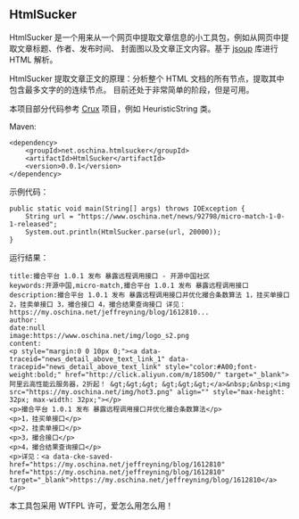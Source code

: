 ## HtmlSucker ##

HtmlSucker 是一个用来从一个网页中提取文章信息的小工具包，例如从网页中提取文章标题、作者、发布时间、
封面图以及文章正文内容。基于 [jsoup](https://www.oschina.net/p/jsoup) 库进行 HTML 解析。

HtmlSucker 提取文章正文的原理：分析整个 HTML 文档的所有节点，提取其中包含最多文字的的连续节点。
目前还处于非常简单的阶段，但是可用。

本项目部分代码参考 [Crux](https://www.oschina.net/p/crux-web) 项目，例如 HeuristicString 类。

Maven:

```
<dependency>
    <groupId>net.oschina.htmlsucker</groupId>
    <artifactId>HtmlSucker</artifactId>
    <version>0.0.1</version>
</dependency>
```

示例代码：

```
public static void main(String[] args) throws IOException {
    String url = "https://www.oschina.net/news/92798/micro-match-1-0-1-released";
    System.out.println(HtmlSucker.parse(url, 20000));
}
```

运行结果：

```
title:撮合平台 1.0.1 发布 暴露远程调用接口 - 开源中国社区
keywords:开源中国,micro-match,撮合平台 1.0.1 发布 暴露远程调用接口
description:撮合平台 1.0.1 发布 暴露远程调用接口并优化撮合条数算法 1，挂买单接口 2，挂卖单接口 3，撮合接口 4，撮合结果查询接口 详见：https://my.oschina.net/jeffreyning/blog/1612810...
author:
date:null
image:https://www.oschina.net/img/logo_s2.png
content:
<p style="margin:0 0 10px 0;"><a data-traceid="news_detail_above_text_link_1" data-tracepid="news_detail_above_text_link" style="color:#A00;font-weight:bold;" href="http://click.aliyun.com/m/18500/" target="_blank">阿里云高性能云服务器，2折起！ &gt;&gt;&gt; &gt;&gt;&gt;</a>&nbsp;&nbsp;<img src="https://my.oschina.net/img/hot3.png" align="" style="max-height: 32px; max-width: 32px;"></p>
<p>撮合平台 1.0.1 发布 暴露远程调用接口并优化撮合条数算法</p>
<p>1，挂买单接口</p>
<p>2，挂卖单接口</p>
<p>3，撮合接口</p>
<p>4，撮合结果查询接口</p>
<p>详见：<a data-cke-saved-href="https://my.oschina.net/jeffreyning/blog/1612810" href="https://my.oschina.net/jeffreyning/blog/1612810" target="_blank">https://my.oschina.net/jeffreyning/blog/1612810</a></p>

```

本工具包采用 WTFPL 许可，爱怎么用怎么用！